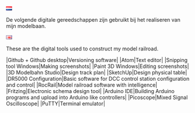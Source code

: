 ![Nederlandse vlag](./images/nl.gif)

De volgende digitale gereedschappen zijn gebruikt bij het realiseren van mijn modelbaan.

![English flag](./images/gb.gif)

These are the digital tools used to construct my model railroad.

|Github + Github desktop|Versioning software|
|Atom|Text editor|
|Snipping tool Windows|Making screenshots|
|Paint 3D Windows|Editing screenshots|
|3D Modelbahn Studio|Design track plan|
|SketchUp|Design physical table|
|DR5000 Configuration|Basic software for DCC control station configuration and control|
|RocRail|Model railroad software with intelligence|
|Fritzing|Electronic schema design tool|
|Arduino IDE|Building Arduino programs and upload into Arduino like controllers|
|Picoscope|Mixed Signal Oscilloscope|
|PuTTY|Terminal emulator|

